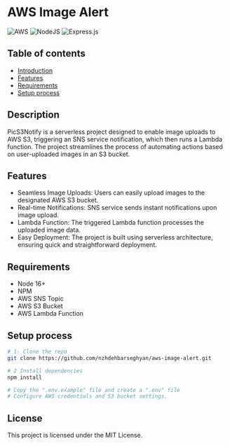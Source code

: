 # AWS Image Alert

![AWS](https://img.shields.io/badge/AWS-%23FF9900.svg?style=for-the-badge&logo=amazon-aws&logoColor=white)
![NodeJS](https://img.shields.io/badge/node.js-6DA55F?style=for-the-badge&logo=node.js&logoColor=white)
![Express.js](https://img.shields.io/badge/express.js-%23404d59.svg?style=for-the-badge&logo=express&logoColor=%2361DAFB)

## Table of contents
* [Introduction](#Description)
* [Features](#features)
* [Requirements](#requirements)
* [Setup process](#setup-process)


## Description
PicS3Notify is a serverless project designed to enable image uploads
to AWS S3, triggering an SNS service notification, which then runs
a Lambda function. The project streamlines the process of automating
actions based on user-uploaded images in an S3 bucket.

## Features
* Seamless Image Uploads: Users can easily upload images to the designated AWS S3 bucket.
* Real-time Notifications: SNS service sends instant notifications upon image upload.
* Lambda Function: The triggered Lambda function processes the uploaded image data.
* Easy Deployment: The project is built using serverless architecture, ensuring quick and straightforward deployment.


## Requirements
* Node 16+
* NPM
* AWS SNS Topic
* AWS S3 Bucket
* AWS Lambda Function

## Setup process
```bash
# 1- Clone the repo 
git clone https://github.com/nzhdehbarseghyan/aws-image-alert.git

# 2 Install dependencies
npm install

# Copy the ".env.example" file and create a ".env" file
# Configure AWS credentials and S3 bucket settings.

```

## License
This project is licensed under the MIT License.

